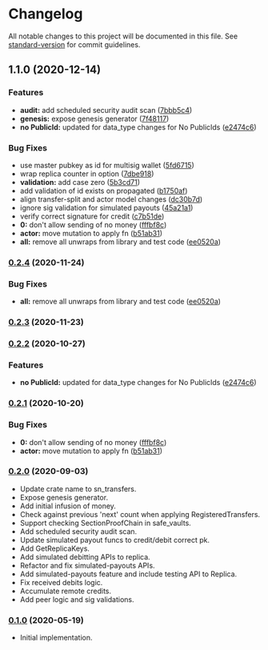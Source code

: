 # Changelog

All notable changes to this project will be documented in this file. See [standard-version](https://github.com/conventional-changelog/standard-version) for commit guidelines.

## 1.1.0 (2020-12-14)


### Features

* **audit:** add scheduled security audit scan ([7bbb5c4](https://github.com/Yoga07/sn_transfers/commit/7bbb5c43fafd9666364b2a9e308d7c0c9f6824d8))
* **genesis:** expose genesis generator ([7f48117](https://github.com/Yoga07/sn_transfers/commit/7f4811752dfb2a18b27fe082b99045ed8d880a00))
* **no PublicId:** updated for data_type changes for No PublicIds ([e2474c6](https://github.com/Yoga07/sn_transfers/commit/e2474c6d01b8c4c9e05245dfa9c9e0052110aac7))


### Bug Fixes

* use master pubkey as id for multisig wallet ([5fd6715](https://github.com/Yoga07/sn_transfers/commit/5fd6715ac74037750c128752f3624a5c5f0f4945))
* wrap replica counter in option ([7dbe918](https://github.com/Yoga07/sn_transfers/commit/7dbe918190a3f3a8813bb4b32c4dea6d6f2d8ecd))
* **validation:** add case zero ([5b3cd71](https://github.com/Yoga07/sn_transfers/commit/5b3cd71c82a5f6ead874451dd97f75319979b73f))
* add validation of id exists on propagated ([b1750af](https://github.com/Yoga07/sn_transfers/commit/b1750afb595b7fc36e27405334b12a1703257c82))
* align transfer-split and actor model changes ([dc30b7d](https://github.com/Yoga07/sn_transfers/commit/dc30b7d82acb2711b61db724675bb8f84edb1ad9))
* ignore sig validation for simulated payouts ([45a21a1](https://github.com/Yoga07/sn_transfers/commit/45a21a124e343666336756878f9cbae89456cff6))
* verify correct signature for credit ([c7b51de](https://github.com/Yoga07/sn_transfers/commit/c7b51de35405516c0a3542cc4d373b8094c5be2a))
* **0:** don't allow sending of no money ([fffbf8c](https://github.com/Yoga07/sn_transfers/commit/fffbf8ca19debfcbf36a212e184a273ae4ba1830))
* **actor:** move mutation to apply fn ([b51ab31](https://github.com/Yoga07/sn_transfers/commit/b51ab31746af06241107de932f7bab236e004294))
* **all:** remove all unwraps from library and test code ([ee0520a](https://github.com/Yoga07/sn_transfers/commit/ee0520a1f8ad018c0e7d743762bb9a35880406dd))

### [0.2.4](https://github.com/maidsafe/sn_transfers/compare/v0.2.3...v0.2.4) (2020-11-24)


### Bug Fixes

* **all:** remove all unwraps from library and test code ([ee0520a](https://github.com/maidsafe/sn_transfers/commit/ee0520a1f8ad018c0e7d743762bb9a35880406dd))

### [0.2.3](https://github.com/maidsafe/sn_transfers/compare/v0.2.2...v0.2.3) (2020-11-23)

### [0.2.2](https://github.com/maidsafe/sn_transfers/compare/v0.2.1...v0.2.2) (2020-10-27)


### Features

* **no PublicId:** updated for data_type changes for No PublicIds ([e2474c6](https://github.com/maidsafe/sn_transfers/commit/e2474c6d01b8c4c9e05245dfa9c9e0052110aac7))

### [0.2.1](https://github.com/maidsafe/sn_transfers/compare/v0.2.0...v0.2.1) (2020-10-20)


### Bug Fixes

* **0:** don't allow sending of no money ([fffbf8c](https://github.com/maidsafe/sn_transfers/commit/fffbf8ca19debfcbf36a212e184a273ae4ba1830))
* **actor:** move mutation to apply fn ([b51ab31](https://github.com/maidsafe/sn_transfers/commit/b51ab31746af06241107de932f7bab236e004294))

### [0.2.0](https://github.com/maidsafe/sn_transfers/compare/v0.1.0...v0.2.0) (2020-09-03)

* Update crate name to sn_transfers.
* Expose genesis generator.
* Add initial infusion of money.
* Check against previous 'next' count when applying RegisteredTransfers.
* Support checking SectionProofChain in safe_vaults.
* Add scheduled security audit scan.
* Update simulated payout funcs to credit/debit correct pk.
* Add GetReplicaKeys.
* Add simulated debitting APIs to replica.
* Refactor and fix simulated-payouts APIs.
* Add simulated-payouts feature and include testing API to Replica.
* Fix received debits logic.
* Accumulate remote credits.
* Add peer logic and sig validations.

### [0.1.0](https://github.com/maidsafe/sn_transfers/compare/v0.1.0...v0.1.0) (2020-05-19)

* Initial implementation.
